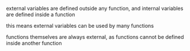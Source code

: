 external variables are defined outside any function, and internal variables are defined inside a function

this means external variables can be used by many functions

functions themselves are always external, as functions cannot be defined inside another function


